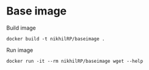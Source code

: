 Base image
==========

Build image
```
docker build -t nikhilRP/baseimage .
```

Run image
```
docker run -it --rm nikhilRP/baseimage wget --help
```
